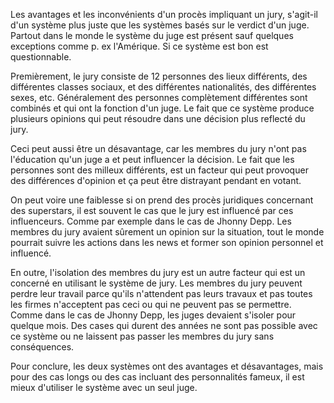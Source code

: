 Les avantages et les inconvénients d'un procès impliquant un jury, s'agit-il d'un système plus juste que les systèmes basés sur le verdict d'un juge. Partout dans le monde le système du juge est présent sauf quelques exceptions comme p. ex l'Amérique. Si ce système est bon est questionnable.

Premièrement, le jury consiste de 12 personnes des lieux différents, des différentes classes sociaux, et des différentes nationalités, des différentes sexes, etc. Généralement des personnes complètement différentes sont combinés et qui ont la fonction d'un juge.
Le fait que ce système produce plusieurs opinions qui peut résoudre dans une décision plus reflecté du jury. 

Ceci peut aussi être un désavantage, car les membres du jury n'ont pas l'éducation qu'un juge a et peut influencer la décision. Le fait que les personnes sont des milleux différents, est un facteur qui peut provoquer des différences d'opinion et ça peut être distrayant pendant en votant.

On peut voire une faiblesse si on prend des procès juridiques concernant des superstars, il est souvent le cas que le jury est influencé par ces influenceurs.
Comme par exemple dans le cas de Jhonny Depp. Les membres du jury avaient sûrement un opinion sur la situation, tout le monde pourrait suivre les actions dans les news et former son opinion personnel et influencé. 

En outre, l'isolation des membres du jury est un autre facteur qui est un concerné en utilisant le système de jury. Les membres du jury peuvent perdre leur travail parce qu'ils n'attendent pas leurs travaux et pas toutes les firmes n'acceptent pas ceci ou qui ne peuvent pas se permettre.
Comme dans le cas de Jhonny Depp, les juges devaient s'isoler pour quelque mois. Des cases qui durent des années ne sont pas possible avec ce système ou ne laissent pas passer les membres du jury sans conséquences.

Pour conclure, les deux systèmes ont des avantages et désavantages, mais pour des cas longs ou des cas incluant des personnalités fameux, il est mieux d'utiliser le système avec un seul juge.
